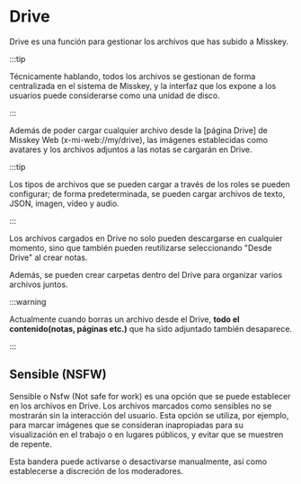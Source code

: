 # Drive

Drive es una función para gestionar los archivos que has subido a Misskey.

:::tip

Técnicamente hablando, todos los archivos se gestionan de forma centralizada en el sistema de Misskey, y la interfaz que los expone a los usuarios puede considerarse como una unidad de disco.

:::

Además de poder cargar cualquier archivo desde la [página Drive] de Misskey Web (x-mi-web://my/drive), las imágenes establecidas como avatares y los archivos adjuntos a las notas se cargarán en Drive.

:::tip

Los tipos de archivos que se pueden cargar a través de los roles se pueden configurar; de forma predeterminada, se pueden cargar archivos de texto, JSON, imagen, vídeo y audio.

:::

Los archivos cargados en Drive no solo pueden descargarse en cualquier momento, sino que también pueden reutilizarse seleccionando "Desde Drive" al crear notas.

Además, se pueden crear carpetas dentro del Drive para organizar varios archivos juntos.

:::warning

Actualmente cuando borras un archivo desde el Drive, **todo el contenido(notas, páginas etc.)** que ha sido adjuntado también desaparece.

:::

## Sensible (NSFW)

Sensible o Nsfw (Not safe for work) es una opción que se puede establecer en los archivos en Drive. Los archivos marcados como sensibles no se mostrarán sin la interacción del usuario. Esta opción se utiliza, por ejemplo, para marcar imágenes que se consideran inapropiadas para su visualización en el trabajo o en lugares públicos, y evitar que se muestren de repente.

Esta bandera puede activarse o desactivarse manualmente, así como establecerse a discreción de los moderadores.
